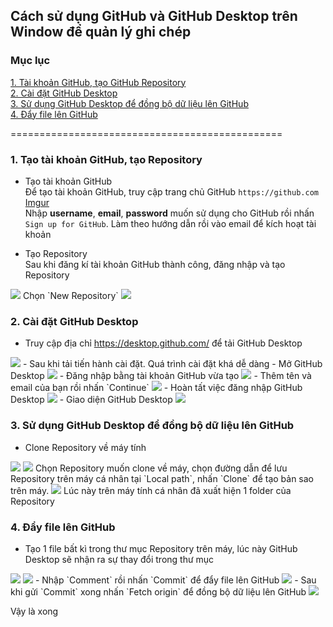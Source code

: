 ## Cách sử dụng GitHub và GitHub Desktop trên Window để quản lý ghi chép  

### Mục lục

[1. Tài khoản GitHub, tạo GitHub Repository](#creategithubaccount)  
[2. Cài đặt GitHub Desktop](#caidatgithubdesktop)  
[3. Sử dụng GitHub Desktop để đồng bộ dữ liệu lên GitHub](#sudunggithub)  
[4. Đẩy file lên GitHub](#pushfile)  

===============================================
<a name="creategithubaccount"></a>  
### 1. Tạo tài khoản GitHub, tạo Repository   
- Tạo tài khoản GitHub  
Để tạo tài khoản GitHub, truy cập trang chủ GitHub `https://github.com`  
[Imgur](https://i.imgur.com/7RmZrWC.jpg)  
Nhập **username**, **email**, **password** muốn sử dụng cho GitHub rồi nhấn `Sign up for GitHub`. Làm theo hướng dẫn rồi vào email để kích hoạt tài khoản  

- Tạo Repository  
Sau khi đăng kí tài khoản GitHub thành công, đăng nhập và tạo Repository  
<img src="https://imgur.com/4NQ9MmO">  
Chọn `New Repository`  
<img src="https://imgur.com/jsB14Ap"  
**Repository name**: Tên bạn muốn đặt cho Repository  
**Description**: mô tả sơ về Repository này, có thể để trống  
Tích vào `Public` nếu muốn công khai cho mọi người thấy dữ liệu trong Repository, `Private` nếu muốn bí mật. Private chỉ dành cho người dùng trả phí  
Sau khi điền thông tin xong nhấn `Create Repository`  

<a name="caidatgithubdesktop"></a>  
### 2. Cài đặt GitHub Desktop  
- Truy cập địa chỉ https://desktop.github.com/ để tải GitHub Desktop  
<img src="https://imgur.com/Am10my7">  
- Sau khi tải tiến hành cài đặt. Quá trình cài đặt khá dễ dàng  
- Mở GitHub Desktop  
<img src="https://imgur.com/emRFcWC">  
- Đăng nhập bằng tài khoản GitHub vừa tạo  
<img src="https://imgur.com/FyIJHTd">  
- Thêm tên và email của bạn rồi nhấn `Continue`  
<img src="https://imgur.com/ngKqPPV">  
- Hoàn tất việc đăng nhập GitHub Desktop  
<img src="https://imgur.com/JEa73OJ">  
- Giao diện GitHub Desktop  
<img src="https://imgur.com/PIdJiDx">  

<a name="sudunggithub"></a>  
### 3. Sử dụng GitHub Desktop để đồng bộ dữ liệu lên GitHub  
- Clone Repository về máy tính  
<img src="https://imgur.com/ZhNMSiq">  
<img src="https://imgur.com/OEfG8y4">  
Chọn Repository muốn clone về máy, chọn đường dẫn để lưu Repository trên máy cá nhân tại `Local path`, nhấn `Clone` để tạo bản sao trên máy.  
<img src="https://imgur.com/ifgHLnJ">  
Lúc này trên máy tính cá nhân đã xuất hiện 1 folder của Repository  

<a name="pushfile"></a>  
### 4. Đẩy file lên GitHub  
- Tạo 1 file bất kì trong thư mục Repository trên máy, lúc này GitHub Desktop sẽ nhận ra sự thay đổi trong thư mục  
<img src="https://imgur.com/XWfWwt3">  
<img src="https://imgur.com/vOk4NAf">  
- Nhập `Comment` rồi nhấn `Commit` để đẩy file lên GitHub  
<img src="https://imgur.com/8djnRd6">  
- Sau khi gửi `Commit` xong nhấn `Fetch origin` để đồng bộ dữ liệu lên GitHub  
<img src="https://imgur.com/TbRjpch">  

Vậy là xong



